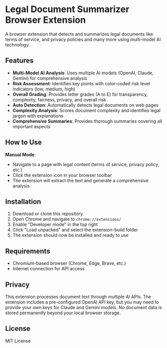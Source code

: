 # Legal Document Summarizer Browser Extension

A browser extension that  detects and summarizes legal documents like terms of service, and privacy policies and many more using multi-model AI technology.

## Features

- **Multi-Model AI Analysis**: Uses multiple AI models (OpenAI, Claude, Gemini) for comprehensive analysis
- **Risk Assessment**: Identifies key points with color-coded risk level indicators (low, medium, high)
- **Overall Grading**: Provides letter grades (A to E) for transparency, complexity, fairness, privacy, and overall risk
- **Auto Detection**: Automatically detects legal documents on web pages
- **Complexity Analysis**: Scores document complexity and identifies legal jargon with explanations
- **Comprehensive Summaries**: Provides thorough summaries covering all important aspects

## How to Use
**Manual Mode**: 
   - Navigate to a page with legal content (terms of service, privacy policy, etc.)
   - Click the extension icon in your browser toolbar
   - The extension will extract the text and generate a comprehensive analysis

## Installation

1. Download or clone this repository
2. Open Chrome and navigate to `chrome://extensions/`
3. Enable "Developer mode" in the top right
4. Click "Load unpacked" and select the extension-build folder
5. The extension should now be installed and ready to use

## Requirements

- Chromium-based browser (Chrome, Edge, Brave, etc.)
- Internet connection for API access

## Privacy

This extension processes document text through multiple AI APIs. The extension includes a pre-configured OpenAI API key, but you may need to provide your own keys for Claude and Gemini models. No document data is stored permanently beyond your local browser storage.

## License

MIT License
